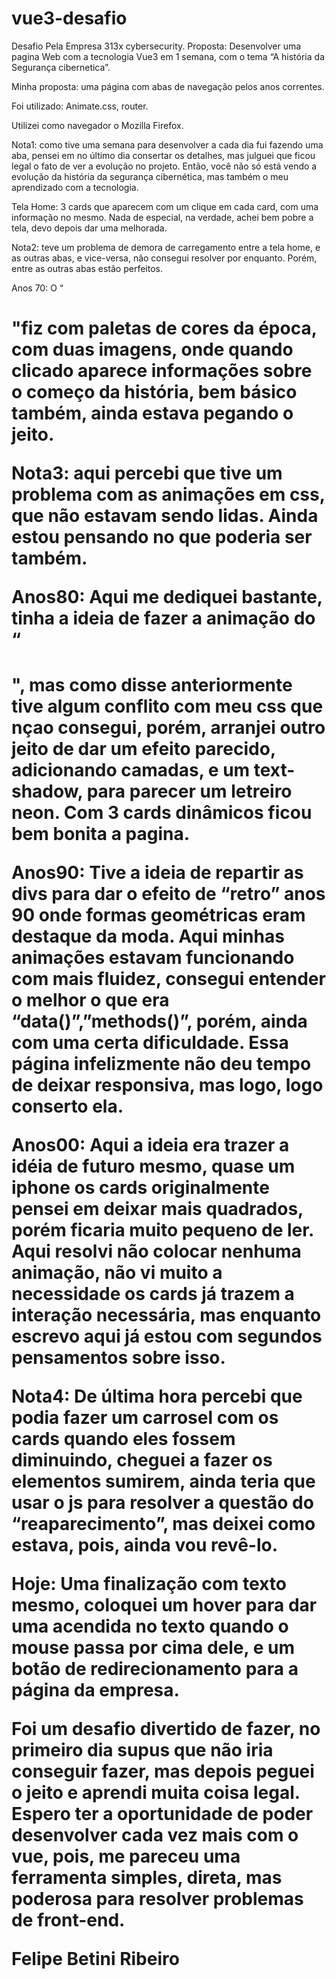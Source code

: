 # vue3-desafio

Desafio Pela Empresa 313x cybersecurity.
Proposta: Desenvolver uma pagina Web com a tecnologia Vue3 em 1 semana, com o tema “A história da Segurança cibernetica”.

Minha proposta: uma página com abas de navegação pelos anos correntes.

Foi utilizado: Animate.css, router.

Utilizei como navegador o Mozilla Firefox.

Nota1: como tive uma semana para desenvolver a cada dia fui fazendo uma aba, pensei em no último dia consertar os detalhes, mas julguei que ficou legal o fato de ver a evolução no projeto. Então, você não só está vendo a evolução da história da segurança cibernética, mas também o meu aprendizado com a tecnologia.

Tela Home:
3 cards que aparecem com um clique em cada card, com uma informação no mesmo. Nada de especial, na verdade, achei bem pobre a tela, devo depois dar uma melhorada.

Nota2: teve um problema de demora de carregamento entre a tela home, e as outras abas, e vice-versa, não consegui resolver por enquanto. Porém, entre as outras abas estão perfeitos.

Anos 70:
O “<h1>"fiz com paletas de cores da época, com duas imagens, onde quando clicado aparece informações sobre o começo da história, bem básico também, ainda estava pegando o jeito.

Nota3: aqui percebi que tive um problema com as animações em css, que não estavam sendo lidas. Ainda estou pensando no que poderia ser também.

Anos80:
Aqui me dediquei bastante, tinha a ideia de fazer a animação do “<h1>", mas como disse anteriormente tive algum conflito com meu css que nçao consegui, porém, arranjei outro jeito de dar um efeito parecido, adicionando camadas, e um text-shadow, para parecer um letreiro neon.
Com 3 cards dinâmicos ficou bem bonita a pagina.

Anos90:
Tive a ideia de repartir as divs para dar o efeito de “retro” anos 90 onde formas geométricas eram destaque da moda. Aqui minhas animações estavam funcionando com mais fluidez, consegui entender o melhor o que era “data()”,”methods()”, porém, ainda com uma certa dificuldade. Essa página infelizmente não deu tempo de deixar responsiva, mas logo, logo conserto ela.

Anos00:
Aqui a ideia era trazer a idéia de futuro mesmo, quase um iphone os cards originalmente pensei em deixar mais quadrados, porém ficaria muito pequeno de ler. Aqui resolvi não colocar nenhuma animação, não vi muito a necessidade os cards já trazem a interação necessária, mas enquanto escrevo aqui já estou com segundos pensamentos sobre isso.

Nota4:
De última hora percebi que podia fazer um carrosel com os cards quando eles fossem diminuindo, cheguei a fazer os elementos sumirem, ainda teria que usar o js para resolver a questão do “reaparecimento”, mas deixei como estava, pois, ainda vou revê-lo.

Hoje:
Uma finalização com texto mesmo, coloquei um hover para dar uma acendida no texto quando o mouse passa por cima dele, e um botão de redirecionamento para a página da empresa.

Foi um desafio divertido de fazer, no primeiro dia supus que não iria conseguir fazer, mas depois peguei o jeito e aprendi muita coisa legal. Espero ter a oportunidade de poder desenvolver cada vez mais com o vue, pois, me pareceu uma ferramenta simples, direta, mas poderosa para resolver problemas de front-end.

Felipe Betini Ribeiro
 	
